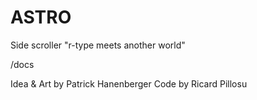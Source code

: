 # ASTRO

Side scroller "r-type meets another world"

/docs

Idea & Art by Patrick Hanenberger
Code by Ricard Pillosu

